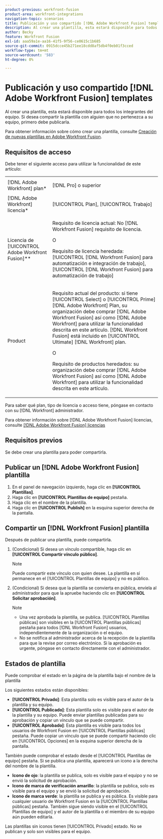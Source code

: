 ```yaml
---
product-previous: workfront-fusion
product-area: workfront-integrations
navigation-topic: scenarios
title: Publicación y uso compartido [!DNL Adobe Workfront Fusion] templates
description: Al crear una plantilla, esta estará disponible para todos los integrantes del equipo. Si desea compartir la plantilla con alguien que no pertenezca a su equipo, primero debe publicarla.
author: Becky
feature: Workfront Fusion
exl-id: aaa59a1e-aa16-41f5-9f56-ce0615c1b685
source-git-commit: 0915dcce45b271ee18cdd8af5db4f0eb01f3cced
workflow-type: tm+mt
source-wordcount: '583'
ht-degree: 0%

---
```


# Publicación y uso compartido [!DNL Adobe Workfront Fusion] templates

Al crear una plantilla, esta estará disponible para todos los integrantes del equipo. Si desea compartir la plantilla con alguien que no pertenezca a su equipo, primero debe publicarla.

Para obtener información sobre cómo crear una plantilla, consulte [Creación de nuevas plantillas en Adobe Workfront Fusion](../../../workfront-fusion/scenarios/templates/create-new-fusion-templates.md).

## Requisitos de acceso

Debe tener el siguiente acceso para utilizar la funcionalidad de este artículo:

<table style="table-layout:auto"> 
 <col> 
 <col> 
 <tbody> 
  <tr> 
    <td role="rowheader">[!DNL Adobe Workfront] plan*</td> 
   <td> <p>[!DNL Pro] o superior</p> </td> 
  </tr> 
  <tr data-mc-conditions=""> 
   <td role="rowheader">[!DNL Adobe Workfront] licencia*</td> 
   <td> <p>[!UICONTROL Plan], [!UICONTROL Trabajo]</p> </td> 
  </tr> 
  <tr> 
   <td role="rowheader">Licencia de [!UICONTROL Adobe Workfront Fusion]**</td> 
  <td>
   <p>Requisito de licencia actual: No [!DNL Workfront Fusion] requisito de licencia.</p>
   <p>O</p>
   <p>Requisito de licencia heredada: [!UICONTROL [!DNL Workfront Fusion] para automatización e integración de trabajo], [!UICONTROL [!DNL Workfront Fusion] para automatización de trabajo]</p>
   </td>    </tr> 
  </tr> 
  <tr> 
   <td role="rowheader">Product</td> 
   <td>
   <p>Requisito actual del producto: si tiene [!UICONTROL Select] o [!UICONTROL Prime] [!DNL Adobe Workfront] Plan, su organización debe comprar [!DNL Adobe Workfront Fusion] así como [!DNL Adobe Workfront] para utilizar la funcionalidad descrita en este artículo. [!DNL Workfront Fusion] está incluido en [!UICONTROL Ultimate] [!DNL Workfront] plan.</p>
   <p>O</p>
   <p>Requisito de productos heredados: su organización debe comprar [!DNL Adobe Workfront Fusion] así como [!DNL Adobe Workfront] para utilizar la funcionalidad descrita en este artículo.</p>
   </td> 
  </tr> 
 </tbody> 
</table>

Para saber qué plan, tipo de licencia o acceso tiene, póngase en contacto con su [!DNL Workfront] administrador.

Para obtener información sobre [!DNL Adobe Workfront Fusion] licencias, consulte [[!DNL Adobe Workfront Fusion] licencias](../../../workfront-fusion/get-started/license-automation-vs-integration.md)

## Requisitos previos

Se debe crear una plantilla para poder compartirla.

## Publicar un [!DNL Adobe Workfront Fusion] plantilla

1. En el panel de navegación izquierdo, haga clic en **[!UICONTROL Plantillas]**.
1. Haga clic en **[!UICONTROL Plantillas de equipo]** pestaña.
1. Haga clic en el nombre de la plantilla.
1. Haga clic en **[!UICONTROL Publish]** en la esquina superior derecha de la pantalla.

## Compartir un [!DNL Workfront Fusion] plantilla

Después de publicar una plantilla, puede compartirla.

1. (Condicional) Si desea un vínculo compartible, haga clic en **[!UICONTROL Compartir vínculo público]**.

   >[!NOTE]
   >
   >Puede compartir este vínculo con quien desee. La plantilla en sí permanece en el [!UICONTROL Plantillas de equipo] y no es público.

1. (Condicional) Si desea que la plantilla se convierta en pública, envíela al administrador para que la apruebe haciendo clic en **[!UICONTROL Solicitar aprobación]**.

   >[!NOTE]
   >
   >* Una vez aprobada la plantilla, se publica. [!UICONTROL Plantillas públicas] son visibles en la [!UICONTROL Plantillas públicas] pestaña para todos [!DNL Workfront Fusion] usuarios, independientemente de la organización o el equipo.
   >* No se notifica al administrador acerca de la recepción de la plantilla para que la revise por correo electrónico. Si la aprobación es urgente, póngase en contacto directamente con el administrador.


## Estados de plantilla

Puede comprobar el estado en la página de la plantilla bajo el nombre de la plantilla

Los siguientes estados están disponibles:

* **[!UICONTROL Privado]**: Esta plantilla solo es visible para el autor de la plantilla y su equipo.
* **[!UICONTROL Publicado]**: Esta plantilla solo es visible para el autor de la plantilla y su equipo. Puede enviar plantillas publicadas para su aprobación y copiar un vínculo que se puede compartir.
* **[!UICONTROL Aprobado]**: Esta plantilla es visible para todos los usuarios de Workfront Fusion en [!UICONTROL Plantillas públicas] pestaña. Puede copiar un vínculo que se puede compartir haciendo clic en [!UICONTROL Opciones] en la esquina superior derecha de la pantalla.

También puede comprobar el estado desde el [!UICONTROL Plantillas de equipo] pestaña. Si se publica una plantilla, aparecerá un icono a la derecha del nombre de la plantilla.

* **Icono de ojo**: la plantilla se publica, solo es visible para el equipo y no se envió la solicitud de aprobación.
* **Icono de marca de verificación amarillo**: la plantilla se publica, solo es visible para el equipo y se envió la solicitud de aprobación.
* **Icono de marca verde**: la plantilla se publica y es pública. Es visible para cualquier usuario de Workfront Fusion en la [!UICONTROL Plantillas públicas] pestaña. También sigue siendo visible en el [!UICONTROL Plantillas de equipo] y el autor de la plantilla o el miembro de su equipo aún pueden editarla.

Las plantillas sin iconos tienen [!UICONTROL Privado] estado. No se publican y solo son visibles para el equipo.
